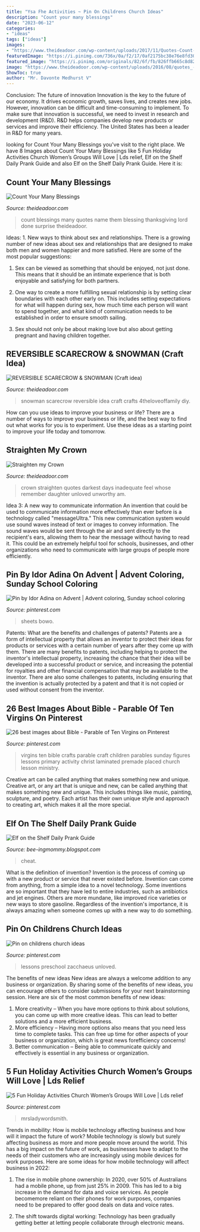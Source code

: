 ```yaml
---
title: "Ysa Fhe Activities ~ Pin On Childrens Church Ideas"
description: "Count your many blessings"
date: "2023-06-12"
categories:
- "ideas"
tags: ["ideas"]
images:
- "https://www.theideadoor.com/wp-content/uploads/2017/11/Quotes-Count-Your-Blessing-1200x960.jpg"
featuredImage: "https://i.pinimg.com/736x/0a/f2/17/0af2175bc38e76e8fd305233dd72e541.jpg"
featured_image: "https://i.pinimg.com/originals/82/6f/fb/826ffb665c8d8223d95120b30384155c.png"
image: "https://www.theideadoor.com/wp-content/uploads/2016/08/quotes_-__Straighten_my_Crown_5x7_3-215x300.jpg"
ShowToc: true
author: "Mr. Davonte Medhurst V"
---
```



Conclusion: The future of innovation
Innovation is the key to the future of our economy. It drives economic growth, saves lives, and creates new jobs. However, innovation can be difficult and time-consuming to implement. To make sure that innovation is successful, we need to invest in research and development (R&D). R&D helps companies develop new products or services and improve their efficiency.
The United States has been a leader in R&D for many years.

	

		
looking for Count Your Many Blessings you've visit to the right place. We have 8 Images about Count Your Many Blessings like 5 Fun Holiday Activities Church Women’s Groups Will Love | Lds relief, Elf on the Shelf Daily Prank Guide and also Elf on the Shelf Daily Prank Guide. Here it is:
		
    
## Count Your Many Blessings

<img loading=lazy src="https://www.theideadoor.com/wp-content/uploads/2017/11/Quotes-Count-Your-Blessing-1200x960.jpg" onerror="this.onerror=null;this.src='https://tse4.mm.bing.net/th?id=OIP.IrdSlFGGquLncluDtCB3kwHaF7&amp;pid=15.1';" alt="Count Your Many Blessings">

_Source: theideadoor.com_

>count blessings many quotes name them blessing thanksgiving lord done surprise theideadoor. 

	

Ideas: 1. New ways to think about sex and relationships.
There is a growing number of new ideas about sex and relationships that are designed to make both men and women happier and more satisfied. Here are some of the most popular suggestions:
1. Sex can be viewed as something that should be enjoyed, not just done. This means that it should be an intimate experience that is both enjoyable and satisfying for both partners.

2. One way to create a more fulfilling sexual relationship is by setting clear boundaries with each other early on. This includes setting expectations for what will happen during sex, how much time each person will want to spend together, and what kind of communication needs to be established in order to ensure smooth sailing.

3. Sex should not only be about making love but also about getting pregnant and having children together.

    
## REVERSIBLE SCARECROW &amp; SNOWMAN (Craft Idea)

<img loading=lazy src="https://www.theideadoor.com/wp-content/uploads/2018/10/scaresnow.jpg" onerror="this.onerror=null;this.src='https://tse2.mm.bing.net/th?id=OIP.RpNkKNAN1GWZVvfHP2tvVwHaE8&amp;pid=15.1';" alt="REVERSIBLE SCARECROW &amp; SNOWMAN (Craft idea)">

_Source: theideadoor.com_

>snowman scarecrow reversible idea craft crafts 4theloveoffamily diy. 

	

How can you use ideas to improve your business or life?
There are a number of ways to improve your business or life, and the best way to find out what works for you is to experiment. Use these ideas as a starting point to improve your life today and tomorrow.

    
## Straighten My Crown

<img loading=lazy src="https://www.theideadoor.com/wp-content/uploads/2016/08/quotes_-__Straighten_my_Crown_5x7_3-215x300.jpg" onerror="this.onerror=null;this.src='https://tse1.mm.bing.net/th?id=OIP.QeJxMySYuQ8N9EF3tF8NMwAAAA&amp;pid=15.1';" alt="Straighten my Crown">

_Source: theideadoor.com_

>crown straighten quotes darkest days inadequate feel whose remember daughter unloved unworthy am. 

	

Idea 3: A new way to communicate information
An invention that could be used to communicate information more effectively than ever before is a technology called "messageUltra." This new communication system would use sound waves instead of text or images to convey information. The sound waves would be sent through the air and sent directly to the recipient's ears, allowing them to hear the message without having to read it. This could be an extremely helpful tool for schools, businesses, and other organizations who need to communicate with large groups of people more efficiently.

    
## Pin By Idor Adina On Advent | Advent Coloring, Sunday School Coloring

<img loading=lazy src="https://i.pinimg.com/originals/bd/fc/cf/bdfccfbf65ea9dd545879bab49b9ace2.jpg" onerror="this.onerror=null;this.src='https://tse2.mm.bing.net/th?id=OIP.yW3RpWrb3yraiwJLVlpq-AHaK8&amp;pid=15.1';" alt="Pin by Idor Adina on Advent | Advent coloring, Sunday school coloring">

_Source: pinterest.com_

>sheets bowo. 

	

Patents: What are the benefits and challenges of patents?
Patents are a form of intellectual property that allows an inventor to protect their ideas for products or services with a certain number of years after they come up with them. There are many benefits to patents, including helping to protect the inventor's intellectual property, increasing the chance that their idea will be developed into a successful product or service, and increasing the potential for royalties and other financial compensation that may be available to the inventor. There are also some challenges to patents, including ensuring that the invention is actually protected by a patent and that it is not copied or used without consent from the inventor.

    
## 26 Best Images About Bible - Parable Of Ten Virgins On Pinterest

<img loading=lazy src="https://s-media-cache-ak0.pinimg.com/736x/66/e9/0c/66e90c505af0873aa3c921d00e0676bd--youth-ministry-ministry-ideas.jpg" onerror="this.onerror=null;this.src='https://tse1.mm.bing.net/th?id=OIP.RRe1r4iU33Pmz3Q8pEff4QHaJ3&amp;pid=15.1';" alt="26 best images about Bible - Parable of Ten Virgins on Pinterest">

_Source: pinterest.com_

>virgins ten bible crafts parable craft children parables sunday figures lessons primary activity christ laminated premade placed church lesson ministry. 

	

Creative art can be called anything that makes something new and unique.
Creative art, or any art that is unique and new, can be called anything that makes something new and unique. This includes things like music, painting, sculpture, and poetry. Each artist has their own unique style and approach to creating art, which makes it all the more special.

    
## Elf On The Shelf Daily Prank Guide

<img loading=lazy src="https://1.bp.blogspot.com/-Hy82IofJM7Q/Xeb1SWphOGI/AAAAAAAA3mw/BrRiXt1z6eY06T0rKwMTnE81X2gLaA2OwCLcBGAsYHQ/s1600/Elf%2Bon%2BShelf%2BGuide%2BOlder%2BKids.jpg" onerror="this.onerror=null;this.src='https://tse3.mm.bing.net/th?id=OIP.ZhIcer2TNM8u7z0loLpvfQHaKM&amp;pid=15.1';" alt="Elf on the Shelf Daily Prank Guide">

_Source: bee-ingmommy.blogspot.com_

>cheat. 

	

What is the definition of invention?
Invention is the process of coming up with a new product or service that never existed before. Invention can come from anything, from a simple idea to a novel technology. Some inventions are so important that they have led to entire industries, such as antibiotics and jet engines. Others are more mundane, like improved rice varieties or new ways to store gasoline. Regardless of the invention's importance, it is always amazing when someone comes up with a new way to do something.

    
## Pin On Childrens Church Ideas

<img loading=lazy src="https://i.pinimg.com/736x/0a/f2/17/0af2175bc38e76e8fd305233dd72e541.jpg" onerror="this.onerror=null;this.src='https://tse1.mm.bing.net/th?id=OIP._a6uTMnYDL6P7IRAUpppuAHaJk&amp;pid=15.1';" alt="Pin on childrens church ideas">

_Source: pinterest.com_

>lessons preschool zacchaeus unloved. 

	

The benefits of new ideas
New ideas are always a welcome addition to any business or organization. By sharing some of the benefits of new ideas, you can encourage others to consider submissions for your next brainstorming session. Here are six of the most common benefits of new ideas: 
1. More creativity – When you have more options to think about solutions, you can come up with more creative ideas. This can lead to better solutions and a more efficient business. 
2. More efficiency – Having more options also means that you need less time to complete tasks. This can free up time for other aspects of your business or organization, which is great news forefficiency concerns! 
3. Better communication – Being able to communicate quickly and effectively is essential in any business or organization.

    
## 5 Fun Holiday Activities Church Women’s Groups Will Love | Lds Relief

<img loading=lazy src="https://i.pinimg.com/originals/82/6f/fb/826ffb665c8d8223d95120b30384155c.png" onerror="this.onerror=null;this.src='https://tse2.mm.bing.net/th?id=OIP.vhSgLtGsa7HB76eEuRG3wAHaLH&amp;pid=15.1';" alt="5 Fun Holiday Activities Church Women’s Groups Will Love | Lds relief">

_Source: pinterest.com_

>mrsladywordsmith. 

	

Trends in mobility: How is mobile technology affecting business and how will it impact the future of work?
Mobile technology is slowly but surely affecting business as more and more people move around the world. This has a big impact on the future of work, as businesses have to adapt to the needs of their customers who are increasingly using mobile devices for work purposes. Here are some ideas for how mobile technology will affect business in 2022:
1) The rise in mobile phone ownership: In 2020, over 50% of Australians had a mobile phone, up from just 25% in 2009. This has led to a big increase in the demand for data and voice services. As people becomemore reliant on their phones for work purposes, companies need to be prepared to offer good deals on data and voice rates.

2) The shift towards digital working: Technology has been gradually getting better at letting people collaborate through electronic means.

